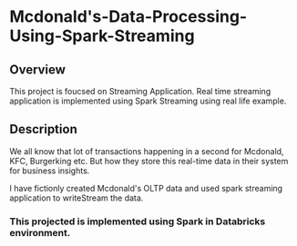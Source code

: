 # Mcdonald's-Data-Processing-Using-Spark-Streaming

## Overview

This project is foucsed on Streaming Application. Real time streaming application is implemented using Spark Streaming using real life example.

## Description
We all know that lot of transactions happening in a second for Mcdonald, KFC, Burgerking etc. 
But how they store this real-time data in their system for business insights.

I have fictionly created Mcdonald's OLTP data and used spark streaming application to writeStream the data. 

### This projected is implemented using Spark in Databricks environment.

